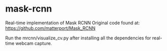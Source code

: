 # mask-rcnn
Real-time implementation of Mask RCNN
Original code found at: https://github.com/matterport/Mask_RCNN

Run the mrcnn/visualize_cv.py after installing all the dependencies for real-time webcam capture.
